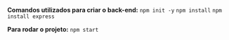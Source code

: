 **Comandos utilizados para criar o back-end:**
`npm init -y`
`npm install`
`npm install express`

**Para rodar o projeto:**
`npm start`

